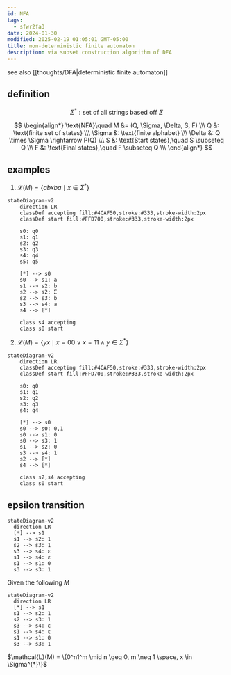 ```yaml
---
id: NFA
tags:
  - sfwr2fa3
date: 2024-01-30
modified: 2025-02-19 01:05:01 GMT-05:00
title: non-deterministic finite automaton
description: via subset construction algorithm of DFA
---
```


see also [[thoughts/DFA|deterministic finite automaton]]

## definition

$$
\Sigma^{*}: \text{set of all strings based off }\Sigma
$$

$$
\begin{align*}
\text{NFA}\quad M &= (Q, \Sigma, \Delta, S, F)  \\\
Q &: \text{finite set of states} \\\
\Sigma &: \text{finite alphabet} \\\
\Delta &: Q \times \Sigma \rightarrow P(Q) \\\
S &: \text{Start states},\quad S \subseteq Q \\\
F &: \text{Final states},\quad F \subseteq Q \\\
\end{align*}
$$

## examples

1. $\mathcal{L}(M) = \{ abxba \mid x \in \Sigma^{*}\}$

```mermaid
stateDiagram-v2
    direction LR
    classDef accepting fill:#4CAF50,stroke:#333,stroke-width:2px
    classDef start fill:#FFD700,stroke:#333,stroke-width:2px

    s0: q0
    s1: q1
    s2: q2
    s3: q3
    s4: q4
    s5: q5

    [*] --> s0
    s0 --> s1: a
    s1 --> s2: b
    s2 --> s2: Σ
    s2 --> s3: b
    s3 --> s4: a
    s4 --> [*]

    class s4 accepting
    class s0 start
```

2. $\mathcal{L}(M) = \{ yx \mid x = 00 \lor x =11 \land  y \in \Sigma^{*}\}$

```mermaid
stateDiagram-v2
    direction LR
    classDef accepting fill:#4CAF50,stroke:#333,stroke-width:2px
    classDef start fill:#FFD700,stroke:#333,stroke-width:2px

    s0: q0
    s1: q1
    s2: q2
    s3: q3
    s4: q4

    [*] --> s0
    s0 --> s0: 0,1
    s0 --> s1: 0
    s0 --> s3: 1
    s1 --> s2: 0
    s3 --> s4: 1
    s2 --> [*]
    s4 --> [*]

    class s2,s4 accepting
    class s0 start
```

## epsilon transition

```mermaid
stateDiagram-v2
  direction LR
  [*] --> s1
  s1 --> s2: 1
  s2 --> s3: 1
  s3 --> s4: ε
  s1 --> s4: ε
  s1 --> s1: 0
  s3 --> s3: 1
```

Given the following $M$

```mermaid
stateDiagram-v2
  direction LR
  [*] --> s1
  s1 --> s2: 1
  s2 --> s3: 1
  s3 --> s4: ε
  s1 --> s4: ε
  s1 --> s1: 0
  s3 --> s3: 1
```

$\mathcal{L}(M) = \{0^n1^m \mid n \geq 0, m \neq 1 \space, x \in \Sigma^{*}\}$
